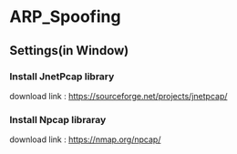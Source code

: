 # ARP_Spoofing

## Settings(in Window)

### Install JnetPcap library

download link : https://sourceforge.net/projects/jnetpcap/

### Install Npcap libraray

download link : https://nmap.org/npcap/



